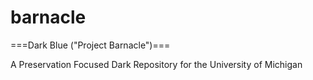 # barnacle
===Dark Blue ("Project Barnacle")===

A Preservation Focused Dark Repository for the University of Michigan
